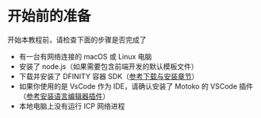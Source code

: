 # 开始前的准备



 开始本教程前，请检查下面的步骤是否完成了

* 有一台有网络连接的 macOS 或 Linux 电脑
* 安装了 node.js（如果需要包含前端开发的默认模板文件）
* 下载并安装了 DFINITY 容器 SDK（[参考下载与安装章节](../../yi-kuai-su-ru-men/1.-ben-di-kai-fa-1.md)）
* 如果你使用的是 VsCode 作为 IDE，请确认安装了 Motoko 的 VSCode 插件（[参考安装语言编辑器插件](../../yi-kuai-su-ru-men/1.-ben-di-kai-fa-1.md)）
* 本地电脑上没有运行 ICP 网络进程







